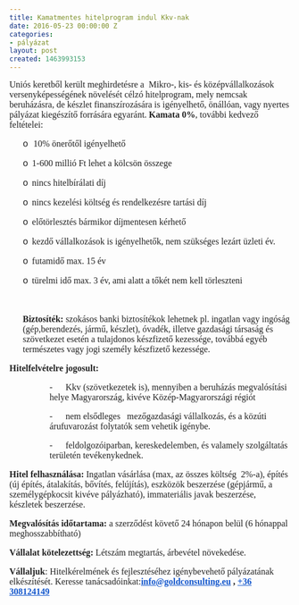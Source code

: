 ```yaml
---
title: Kamatmentes hitelprogram indul Kkv-nak
date: 2016-05-23 00:00:00 Z
categories:
- pályázat
layout: post
created: 1463993153
---
```


<p><strong style="color: #222222; font-family: 'Times New Roman', serif; font-size: 16px;"><span style="font-weight: normal;">Uniós keretből került meghirdetésre a &nbsp;Mikro-, kis- és középvállalkozások versenyképességének növelését célzó hitelprogram, mely nemcsak beruházásra, de készlet finanszírozására is igényelhető, önállóan, vagy nyertes pályázat kiegészítő forrására egyaránt.&nbsp;</span>Kamata 0%</strong><strong style="color: #222222; font-family: 'Times New Roman', serif; font-size: 16px;"><span style="font-weight: normal;">, további kedvező feltételei:</span></strong></p><p style="margin-right: 0cm; margin-left: 18pt; font-size: 12pt; font-family: 'Times New Roman', serif; color: #222222; border: none; padding: 0cm;"><strong><span style="font-family: 'Courier New'; font-weight: normal;">o<span style="font-stretch: normal; font-size: 7pt; font-family: 'Times New Roman';">&nbsp; &nbsp;&nbsp;</span></span></strong><strong><span style="font-weight: normal;">10% önerőtől igényelhető<span style="text-decoration: underline;"></span><span style="text-decoration: underline;"></span></span></strong></p><p style="margin-right: 0cm; margin-left: 18pt; font-size: 12pt; font-family: 'Times New Roman', serif; color: #222222; border: none; padding: 0cm;"><span style="text-decoration: underline;"></span><strong><span style="font-family: 'Courier New'; font-weight: normal;">o<span style="font-stretch: normal; font-size: 7pt; font-family: 'Times New Roman';">&nbsp;&nbsp;&nbsp;</span></span></strong><span style="text-decoration: underline;"></span><strong><span style="font-weight: normal;">1-600 millió Ft lehet a kölcsön összege<span style="text-decoration: underline;"></span><span style="text-decoration: underline;"></span></span></strong></p><p style="margin-right: 0cm; margin-left: 18pt; font-size: 12pt; font-family: 'Times New Roman', serif; color: #222222; border: none; padding: 0cm;"><span style="text-decoration: underline;"></span><strong><span style="font-family: 'Courier New'; font-weight: normal;">o<span style="font-stretch: normal; font-size: 7pt; font-family: 'Times New Roman';">&nbsp;&nbsp;&nbsp;</span></span></strong><span style="text-decoration: underline;"></span><strong><span style="font-weight: normal;">nincs hitelbírálati díj<span style="text-decoration: underline;"></span><span style="text-decoration: underline;"></span></span></strong></p><p style="margin-right: 0cm; margin-left: 18pt; font-size: 12pt; font-family: 'Times New Roman', serif; color: #222222; border: none; padding: 0cm;"><span style="text-decoration: underline;"></span><strong><span style="font-family: 'Courier New'; font-weight: normal;">o<span style="font-stretch: normal; font-size: 7pt; font-family: 'Times New Roman';">&nbsp;&nbsp;&nbsp;</span></span></strong><span style="text-decoration: underline;"></span><strong><span style="font-weight: normal;">nincs kezelési költség és rendelkezésre tartási díj<span style="text-decoration: underline;"></span><span style="text-decoration: underline;"></span></span></strong></p><p style="margin-right: 0cm; margin-left: 18pt; font-size: 12pt; font-family: 'Times New Roman', serif; color: #222222; border: none; padding: 0cm;"><span style="text-decoration: underline;"></span><strong><span style="font-family: 'Courier New'; font-weight: normal;">o<span style="font-stretch: normal; font-size: 7pt; font-family: 'Times New Roman';">&nbsp;&nbsp;&nbsp;</span></span></strong><span style="text-decoration: underline;"></span><strong><span style="font-weight: normal;">előtörlesztés bármikor díjmentesen kérhető<span style="text-decoration: underline;"></span><span style="text-decoration: underline;"></span></span></strong></p><p style="margin-right: 0cm; margin-left: 18pt; font-size: 12pt; font-family: 'Times New Roman', serif; color: #222222; border: none; padding: 0cm;"><span style="text-decoration: underline;"></span><strong><span style="font-family: 'Courier New'; font-weight: normal;">o<span style="font-stretch: normal; font-size: 7pt; font-family: 'Times New Roman';">&nbsp;&nbsp;&nbsp;</span></span></strong><span style="text-decoration: underline;"></span><strong><span style="font-weight: normal;">kezdő vállalkozások is igényelhetők, nem szükséges lezárt üzleti év.<span style="text-decoration: underline;"></span><span style="text-decoration: underline;"></span></span></strong></p><p style="margin-right: 0cm; margin-left: 18pt; font-size: 12pt; font-family: 'Times New Roman', serif; color: #222222; border: none; padding: 0cm;"><span style="text-decoration: underline;"></span><strong><span style="font-family: 'Courier New'; font-weight: normal;">o<span style="font-stretch: normal; font-size: 7pt; font-family: 'Times New Roman';">&nbsp;&nbsp;&nbsp;</span></span></strong><span style="text-decoration: underline;"></span><strong><span style="font-weight: normal;">futamidő max. 15 év<span style="text-decoration: underline;"></span><span style="text-decoration: underline;"></span></span></strong></p><p style="margin-right: 0cm; margin-left: 18pt; font-size: 12pt; font-family: 'Times New Roman', serif; color: #222222; border: none; padding: 0cm;"><span style="text-decoration: underline;"></span><strong><span style="font-family: 'Courier New'; font-weight: normal;">o<span style="font-stretch: normal; font-size: 7pt; font-family: 'Times New Roman';">&nbsp;&nbsp;&nbsp;</span></span></strong><span style="text-decoration: underline;"></span><strong><span style="font-weight: normal;">türelmi idő max. 3 év, ami alatt a tőkét nem kell törleszteni</span></strong></p><p style="margin-right: 0cm; margin-left: 18pt; font-size: 12pt; font-family: 'Times New Roman', serif; color: #222222; border: none; padding: 0cm;">&nbsp;</p><p style="margin-right: 0cm; margin-left: 18pt; font-size: 12pt; font-family: 'Times New Roman', serif; color: #222222; border: none; padding: 0cm;"><strong style="font-size: 12pt;">Biztosíték:</strong><span style="font-size: 12pt;">&nbsp;</span><span style="font-size: 12pt;">szokásos banki biztosítékok lehetnek pl. ingatlan vagy ingóság (gép,berendezés, jármű, készlet), óvadék, illetve gazdasági társaság és szövetkezet esetén a tulajdonos készfizető kezessége, továbbá egyéb természetes vagy jogi személy készfizető kezessége.</span></p><p style="margin-right: 0cm; margin-left: 0cm; font-size: 12pt; font-family: 'Times New Roman', serif; color: #222222;"><strong>Hitelfelvételre jogosult:<span style="text-decoration: underline;"></span><span style="text-decoration: underline;"></span></strong></p><p style="margin-right: 0cm; margin-left: 54pt; font-size: 12pt; font-family: 'Times New Roman', serif; color: #222222;"><span style="text-decoration: underline;"></span>-<span style="font-stretch: normal; font-size: 7pt; font-family: 'Times New Roman';">&nbsp;&nbsp;&nbsp;&nbsp;&nbsp;&nbsp;&nbsp;&nbsp;&nbsp;&nbsp;</span><span style="text-decoration: underline;"></span>Kkv (szövetkezetek is), mennyiben a beruházás megvalósítási helye Magyarország, kivéve Közép-Magyarországi régiót<span style="text-decoration: underline;"></span><span style="text-decoration: underline;"></span></p><p style="margin-right: 0cm; margin-left: 54pt; font-size: 12pt; font-family: 'Times New Roman', serif; color: #222222;"><span style="text-decoration: underline;"></span>-<span style="font-stretch: normal; font-size: 7pt; font-family: 'Times New Roman';">&nbsp;&nbsp;&nbsp;&nbsp;&nbsp;&nbsp;&nbsp;&nbsp;&nbsp;&nbsp;</span><span style="text-decoration: underline;"></span>nem elsődleges<strong>&nbsp;</strong>&nbsp; mezőgazdasági vállalkozás, és a közúti árufuvarozást folytatók sem vehetik igénybe.<span style="text-decoration: underline;"></span><span style="text-decoration: underline;"></span></p><p style="margin-right: 0cm; margin-left: 54pt; font-size: 12pt; font-family: 'Times New Roman', serif; color: #222222;"><span style="text-decoration: underline;"></span>-<span style="font-stretch: normal; font-size: 7pt; font-family: 'Times New Roman';">&nbsp;&nbsp;&nbsp;&nbsp;&nbsp;&nbsp;&nbsp;&nbsp;&nbsp;&nbsp;</span><span style="text-decoration: underline;"></span>feldolgozóiparban, kereskedelemben, és valamely szolgáltatás területén tevékenykednek.<span style="text-decoration: underline;"></span><span style="text-decoration: underline;"></span></p><p style="margin-right: 0cm; margin-left: 0cm; font-size: 12pt; font-family: 'Times New Roman', serif; color: #222222;"><strong>Hitel felhasználása:<span style="color: #178eb0;">&nbsp;</span></strong>Ingatlan vásárlása (max, az összes költség &nbsp;2%-a), építés (új építés, átalakítás, bővítés, felújítás), eszközök beszerzése (gépjármű, a személygépkocsit kivéve pályázható), immateriális javak beszerzése, készletek beszerzése. &nbsp;<span style="text-decoration: underline;"></span><span style="text-decoration: underline;"></span></p><p style="margin-right: 0cm; margin-left: 0cm; font-size: 12pt; font-family: 'Times New Roman', serif; color: #222222;"><strong>Megvalósítás időtartama:&nbsp;</strong>a szerződést követő 24 hónapon belül (6 hónappal meghosszabbítható)<strong><span style="text-decoration: underline;"></span><span style="text-decoration: underline;"></span></strong></p><p style="margin-right: 0cm; margin-left: 0cm; font-size: 12pt; font-family: 'Times New Roman', serif; color: #222222;"><strong>Vállalat kötelezettség:</strong>&nbsp;Létszám megtartás, árbevétel növekedése.</p><p style="margin-right: 0cm; margin-left: 0cm; font-size: 12pt; font-family: 'Times New Roman', serif; color: #222222;"><strong>Vállaljuk</strong>: Hitelkérelmének és fejlesztéséhez igénybevehető pályázatának elkészítését. Keresse tanácsadóinkat:<strong><a href="mailto:info@goldconsulting.eu" target="_blank" style="color: #1155cc;">info@goldconsulting.eu</a>&nbsp;,&nbsp;<a href="tel:%2B36%20308124149" target="_blank" style="color: #1155cc;">+36 308124149</a></strong></p>
